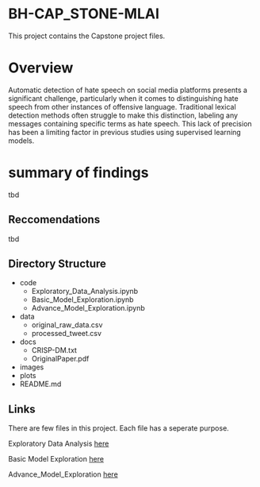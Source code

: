 # BH-CAP_STONE-MLAI
This project contains the Capstone project files.

# Overview
Automatic detection of hate speech on social media platforms presents a significant challenge, particularly when it comes to distinguishing hate speech from other instances of offensive language. Traditional lexical detection methods often struggle to make this distinction, labeling any messages containing specific terms as hate speech. This lack of precision has been a limiting factor in previous studies using supervised learning models.

# summary of findings
tbd

## Reccomendations
tbd

## Directory Structure

- code
    - Exploratory_Data_Analysis.ipynb
    - Basic_Model_Exploration.ipynb
    - Advance_Model_Exploration.ipynb
- data
    - original_raw_data.csv
    - processed_tweet.csv
- docs
    - CRISP-DM.txt
    - OriginalPaper.pdf
- images
- plots
- README.md

## Links
There are few files in this project. Each file has a seperate purpose. 

Exploratory Data Analysis [here](https://github.com/hagayzamir/BH-CAP_STONE-MLAI/blob/main/code/Exploratory%20Data%20Analysis.ipynb)

Basic Model Exploration [here](https://github.com/hagayzamir/BH-CAP_STONE-MLAI/blob/main/code/Basic%20Model%20Exploration.ipynb)

Advance_Model_Exploration [here](https://github.com/hagayzamir/BH-CAP_STONE-MLAI/blob/main/code/Advance%20Model%20Exploration.ipynb)
